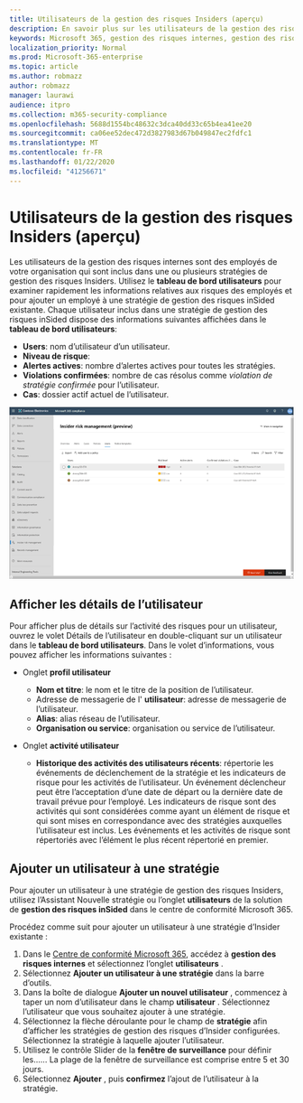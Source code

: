 ```yaml
---
title: Utilisateurs de la gestion des risques Insiders (aperçu)
description: En savoir plus sur les utilisateurs de la gestion des risques internes dans Microsoft 365
keywords: Microsoft 365, gestion des risques internes, gestion des risques, conformité
localization_priority: Normal
ms.prod: Microsoft-365-enterprise
ms.topic: article
ms.author: robmazz
author: robmazz
manager: laurawi
audience: itpro
ms.collection: m365-security-compliance
ms.openlocfilehash: 5688d1554bc48632c3dca40dd33c65b4ea41ee20
ms.sourcegitcommit: ca06ee52dec472d3827983d67b049847ec2fdfc1
ms.translationtype: MT
ms.contentlocale: fr-FR
ms.lasthandoff: 01/22/2020
ms.locfileid: "41256671"
---
```

# <a name="insider-risk-management-users-preview"></a>Utilisateurs de la gestion des risques Insiders (aperçu)

Les utilisateurs de la gestion des risques internes sont des employés de votre organisation qui sont inclus dans une ou plusieurs stratégies de gestion des risques Insiders. Utilisez le **tableau de bord utilisateurs** pour examiner rapidement les informations relatives aux risques des employés et pour ajouter un employé à une stratégie de gestion des risques inSided existante. Chaque utilisateur inclus dans une stratégie de gestion des risques inSided dispose des informations suivantes affichées dans le **tableau de bord utilisateurs**:

- **Users**: nom d’utilisateur d’un utilisateur.
- **Niveau de risque**: 
- **Alertes actives**: nombre d’alertes actives pour toutes les stratégies.
- **Violations confirmées**: nombre de cas résolus comme *violation de stratégie confirmée* pour l’utilisateur.
- **Cas**: dossier actif actuel de l’utilisateur.

![Tableau de bord des utilisateurs de gestion des risques Insiders](media/insider-risk-users-dashboard.png)

## <a name="view-user-details"></a>Afficher les détails de l’utilisateur

Pour afficher plus de détails sur l’activité des risques pour un utilisateur, ouvrez le volet Détails de l’utilisateur en double-cliquant sur un utilisateur dans le **tableau de bord utilisateurs**. Dans le volet d’informations, vous pouvez afficher les informations suivantes :

- Onglet **profil utilisateur**
    - **Nom et titre**: le nom et le titre de la position de l’utilisateur.
    - Adresse de messagerie de l' **utilisateur**: adresse de messagerie de l’utilisateur.
    - **Alias**: alias réseau de l’utilisateur.
    - **Organisation ou service**: organisation ou service de l’utilisateur.

- Onglet **activité utilisateur**
    - **Historique des activités des utilisateurs récents**: répertorie les événements de déclenchement de la stratégie et les indicateurs de risque pour les activités de l’utilisateur. Un événement déclencheur peut être l’acceptation d’une date de départ ou la dernière date de travail prévue pour l’employé. Les indicateurs de risque sont des activités qui sont considérées comme ayant un élément de risque et qui sont mises en correspondance avec des stratégies auxquelles l’utilisateur est inclus. Les événements et les activités de risque sont répertoriés avec l’élément le plus récent répertorié en premier.

## <a name="add-a-user-to-a-policy"></a>Ajouter un utilisateur à une stratégie

Pour ajouter un utilisateur à une stratégie de gestion des risques Insiders, utilisez l’Assistant Nouvelle stratégie ou l’onglet **utilisateurs** de la solution de **gestion des risques inSided** dans le centre de conformité Microsoft 365.

Procédez comme suit pour ajouter un utilisateur à une stratégie d’Insider existante :

1. Dans le [Centre de conformité Microsoft 365](https://compliance.microsoft.com), accédez à **gestion des risques internes** et sélectionnez l’onglet **utilisateurs** .
2. Sélectionnez **Ajouter un utilisateur à une stratégie** dans la barre d’outils.
3. Dans la boîte de dialogue **Ajouter un nouvel utilisateur** , commencez à taper un nom d’utilisateur dans le champ **utilisateur** . Sélectionnez l’utilisateur que vous souhaitez ajouter à une stratégie.
4. Sélectionnez la flèche déroulante pour le champ de **stratégie** afin d’afficher les stratégies de gestion des risques d’Insider configurées. Sélectionnez la stratégie à laquelle ajouter l’utilisateur.
5. Utilisez le contrôle Slider de la **fenêtre de surveillance** pour définir les...... La plage de la fenêtre de surveillance est comprise entre 5 et 30 jours.
6. Sélectionnez **Ajouter** , puis **confirmez** l’ajout de l’utilisateur à la stratégie.
